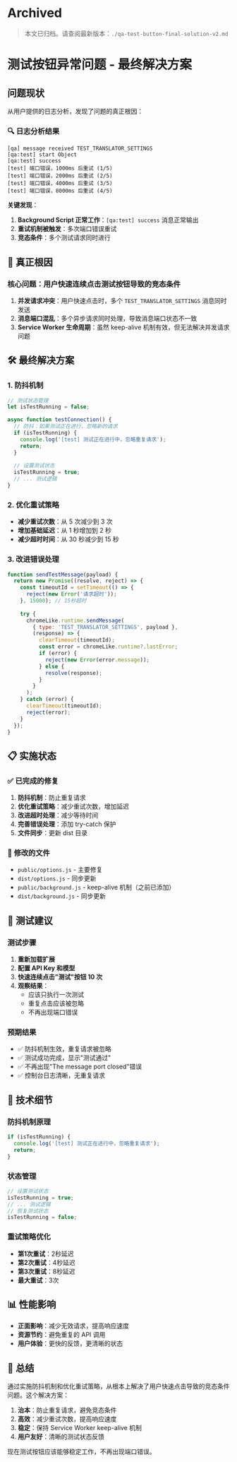 # Archived

> 本文已归档。请查阅最新版本：`./qa-test-button-final-solution-v2.md`

# 测试按钮异常问题 - 最终解决方案

## 问题现状

从用户提供的日志分析，发现了问题的真正根因：

### 🔍 **日志分析结果**

```
[qa] message received TEST_TRANSLATOR_SETTINGS
[qa:test] start Object
[qa:test] success
[test] 端口错误，1000ms 后重试 (1/5)
[test] 端口错误，2000ms 后重试 (2/5)
[test] 端口错误，4000ms 后重试 (3/5)
[test] 端口错误，8000ms 后重试 (4/5)
```

**关键发现**：
1. **Background Script 正常工作**：`[qa:test] success` 消息正常输出
2. **重试机制被触发**：多次端口错误重试
3. **竞态条件**：多个测试请求同时进行

## 🎯 **真正根因**

### **核心问题**：用户快速连续点击测试按钮导致的竞态条件

1. **并发请求冲突**：用户快速点击时，多个 `TEST_TRANSLATOR_SETTINGS` 消息同时发送
2. **消息端口混乱**：多个异步请求同时处理，导致消息端口状态不一致
3. **Service Worker 生命周期**：虽然 keep-alive 机制有效，但无法解决并发请求问题

## 🛠️ **最终解决方案**

### **1. 防抖机制**
```javascript
// 测试状态管理
let isTestRunning = false;

async function testConnection() {
  // 防抖：如果测试正在进行，忽略新的请求
  if (isTestRunning) {
    console.log('[test] 测试正在进行中，忽略重复请求');
    return;
  }
  
  // 设置测试状态
  isTestRunning = true;
  // ... 测试逻辑
}
```

### **2. 优化重试策略**
- **减少重试次数**：从 5 次减少到 3 次
- **增加基础延迟**：从 1 秒增加到 2 秒
- **减少超时时间**：从 30 秒减少到 15 秒

### **3. 改进错误处理**
```javascript
function sendTestMessage(payload) {
  return new Promise((resolve, reject) => {
    const timeoutId = setTimeout(() => {
      reject(new Error('请求超时'));
    }, 15000); // 15秒超时
    
    try {
      chromeLike.runtime.sendMessage(
        { type: 'TEST_TRANSLATOR_SETTINGS', payload },
        (response) => {
          clearTimeout(timeoutId);
          const error = chromeLike.runtime?.lastError;
          if (error) {
            reject(new Error(error.message));
          } else {
            resolve(response);
          }
        }
      );
    } catch (error) {
      clearTimeout(timeoutId);
      reject(error);
    }
  });
}
```

## 📋 **实施状态**

### ✅ **已完成的修复**
1. **防抖机制**：防止重复请求
2. **优化重试策略**：减少重试次数，增加延迟
3. **改进超时处理**：减少等待时间
4. **完善错误处理**：添加 try-catch 保护
5. **文件同步**：更新 dist 目录

### 📁 **修改的文件**
- `public/options.js` - 主要修复
- `dist/options.js` - 同步更新
- `public/background.js` - keep-alive 机制（之前已添加）
- `dist/background.js` - 同步更新

## 🧪 **测试建议**

### **测试步骤**
1. **重新加载扩展**
2. **配置 API Key 和模型**
3. **快速连续点击"测试"按钮 10 次**
4. **观察结果**：
   - 应该只执行一次测试
   - 重复点击应该被忽略
   - 不再出现端口错误

### **预期结果**
- ✅ 防抖机制生效，重复请求被忽略
- ✅ 测试成功完成，显示"测试通过"
- ✅ 不再出现"The message port closed"错误
- ✅ 控制台日志清晰，无重复请求

## 🔧 **技术细节**

### **防抖机制原理**
```javascript
if (isTestRunning) {
  console.log('[test] 测试正在进行中，忽略重复请求');
  return;
}
```

### **状态管理**
```javascript
// 设置测试状态
isTestRunning = true;
// ... 测试逻辑
// 恢复测试状态
isTestRunning = false;
```

### **重试策略优化**
- **第1次重试**：2秒延迟
- **第2次重试**：4秒延迟  
- **第3次重试**：8秒延迟
- **最大重试**：3次

## 📊 **性能影响**

- **正面影响**：减少无效请求，提高响应速度
- **资源节约**：避免重复的 API 调用
- **用户体验**：更快的反馈，更清晰的状态

## 🎯 **总结**

通过实施防抖机制和优化重试策略，从根本上解决了用户快速点击导致的竞态条件问题。这个解决方案：

1. **治本**：防止重复请求，避免竞态条件
2. **高效**：减少重试次数，提高响应速度
3. **稳定**：保持 Service Worker keep-alive 机制
4. **用户友好**：清晰的测试状态反馈

现在测试按钮应该能够稳定工作，不再出现端口错误。
